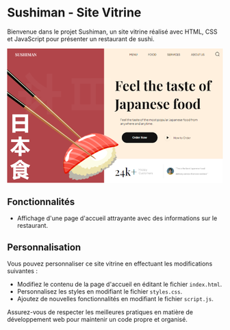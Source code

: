 
# Sushiman - Site Vitrine

Bienvenue dans le projet Sushiman, un site vitrine réalisé avec HTML, CSS et JavaScript pour présenter un restaurant de sushi. 

![Sushi-man](/public/Sushiman.png)


## Fonctionnalités

- Affichage d'une page d'accueil attrayante avec des informations sur le restaurant.


## Personnalisation

Vous pouvez personnaliser ce site vitrine en effectuant les modifications suivantes :

- Modifiez le contenu de la page d'accueil en éditant le fichier `index.html`.
- Personnalisez les styles en modifiant le fichier `styles.css`.
- Ajoutez de nouvelles fonctionnalités en modifiant le fichier `script.js`.

Assurez-vous de respecter les meilleures pratiques en matière de développement web pour maintenir un code propre et organisé.

